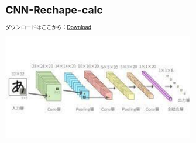 # CNN-Rechape-calc

ダウンロードはここから：[Download](https://github.com/hihimamuLab/CNN-Shape/releases/tag/v1.1)

<img src="https://github.com/hihimamuLab/CNN-Shape/blob/main/cnn-reshape-calc.png" width="3200">
